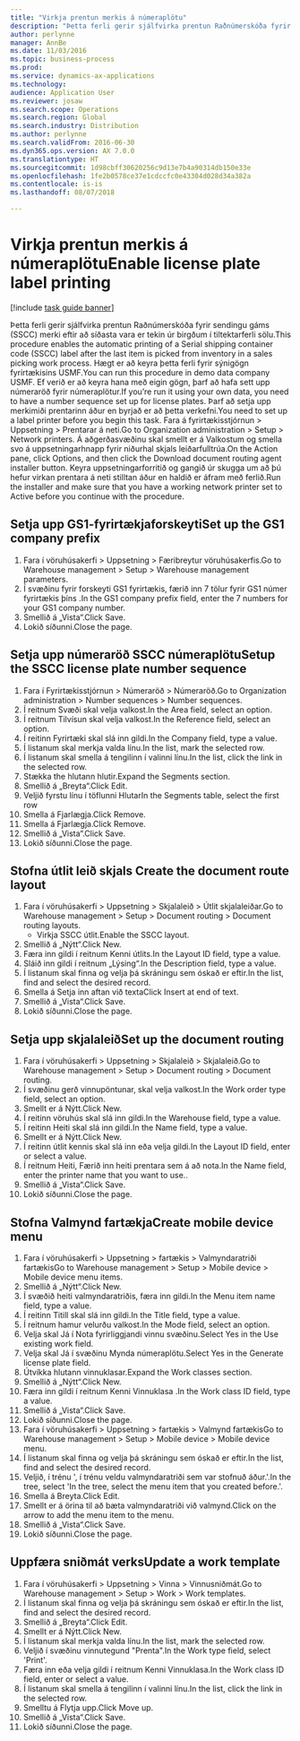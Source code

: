 ```yaml
--- 
title: "Virkja prentun merkis á númeraplötu"
description: "Þetta ferli gerir sjálfvirka prentun Raðnúmerskóða fyrir sendingu gáms (SSCC) merki eftir að síðasta vara er tekin úr birgðum í tiltektarferli sölu."
author: perlynne
manager: AnnBe
ms.date: 11/03/2016
ms.topic: business-process
ms.prod: 
ms.service: dynamics-ax-applications
ms.technology: 
audience: Application User
ms.reviewer: josaw
ms.search.scope: Operations
ms.search.region: Global
ms.search.industry: Distribution
ms.author: perlynne
ms.search.validFrom: 2016-06-30
ms.dyn365.ops.version: AX 7.0.0
ms.translationtype: HT
ms.sourcegitcommit: 1d98cbff30620256c9d13e7b4a90314db150e33e
ms.openlocfilehash: 1fe2b0578ce37e1cdccfc0e43304d028d34a382a
ms.contentlocale: is-is
ms.lasthandoff: 08/07/2018

---
```

# <a name="enable-license-plate-label-printing"></a><span data-ttu-id="91b84-103">Virkja prentun merkis á númeraplötu</span><span class="sxs-lookup"><span data-stu-id="91b84-103">Enable license plate label printing</span></span>

[!include [task guide banner](../../includes/task-guide-banner.md)]

<span data-ttu-id="91b84-104">Þetta ferli gerir sjálfvirka prentun Raðnúmerskóða fyrir sendingu gáms (SSCC) merki eftir að síðasta vara er tekin úr birgðum í tiltektarferli sölu.</span><span class="sxs-lookup"><span data-stu-id="91b84-104">This procedure enables the automatic printing of a Serial shipping container code (SSCC) label after the last item is picked from inventory in a sales picking work process.</span></span> <span data-ttu-id="91b84-105">Hægt er að keyra þetta ferli fyrir sýnigögn fyrirtækisins USMF.</span><span class="sxs-lookup"><span data-stu-id="91b84-105">You can run this procedure in demo data company USMF.</span></span> <span data-ttu-id="91b84-106">Ef verið er að keyra hana með eigin gögn, þarf að hafa sett upp númeraröð fyrir númeraplötur.</span><span class="sxs-lookup"><span data-stu-id="91b84-106">If you’re run it using your own data, you need to have a number sequence set up for license plates.</span></span> <span data-ttu-id="91b84-107">Þarf að setja upp merkimiði prentarinn áður en byrjað er að þetta verkefni.</span><span class="sxs-lookup"><span data-stu-id="91b84-107">You need to set up a label printer before you begin this task.</span></span> <span data-ttu-id="91b84-108">Fara á fyrirtækisstjórnun > Uppsetning > Prentarar á neti.</span><span class="sxs-lookup"><span data-stu-id="91b84-108">Go to Organization administration > Setup > Network printers.</span></span> <span data-ttu-id="91b84-109">Á aðgerðasvæðinu skal smellt er á Valkostum og smella svo á uppsetningarhnapp fyrir niðurhal skjals leiðarfulltrúa.</span><span class="sxs-lookup"><span data-stu-id="91b84-109">On the Action pane, click Options, and then click the Download document routing agent installer button.</span></span> <span data-ttu-id="91b84-110">Keyra uppsetningarforritið og gangið úr skugga um að þú hefur virkan prentara á neti stilltan áður en haldið er áfram með ferlið.</span><span class="sxs-lookup"><span data-stu-id="91b84-110">Run the installer and make sure that you have a working network printer set to Active before you continue with the procedure.</span></span>


## <a name="set-up-the-gs1-company-prefix"></a><span data-ttu-id="91b84-111">Setja upp GS1-fyrirtækjaforskeyti</span><span class="sxs-lookup"><span data-stu-id="91b84-111">Set up the GS1 company prefix</span></span>
1. <span data-ttu-id="91b84-112">Fara í vöruhúsakerfi > Uppsetning > Færibreytur vöruhúsakerfis.</span><span class="sxs-lookup"><span data-stu-id="91b84-112">Go to Warehouse management > Setup > Warehouse management parameters.</span></span>
2. <span data-ttu-id="91b84-113">Í svæðinu fyrir forskeyti GS1 fyrirtækis, færið inn 7 tölur fyrir GS1 númer fyrirtækis þíns .</span><span class="sxs-lookup"><span data-stu-id="91b84-113">In the GS1 company prefix field, enter the 7 numbers for your GS1 company number.</span></span>
3. <span data-ttu-id="91b84-114">Smellið á „Vista“.</span><span class="sxs-lookup"><span data-stu-id="91b84-114">Click Save.</span></span>
4. <span data-ttu-id="91b84-115">Lokið síðunni.</span><span class="sxs-lookup"><span data-stu-id="91b84-115">Close the page.</span></span>

## <a name="setup-the-sscc-license-plate-number-sequence"></a><span data-ttu-id="91b84-116">Setja upp númeraröð SSCC númeraplötu</span><span class="sxs-lookup"><span data-stu-id="91b84-116">Setup the SSCC license plate number sequence</span></span>
1. <span data-ttu-id="91b84-117">Fara í Fyrirtækisstjórnun > Númeraröð > Númeraröð.</span><span class="sxs-lookup"><span data-stu-id="91b84-117">Go to Organization administration > Number sequences > Number sequences.</span></span>
2. <span data-ttu-id="91b84-118">Í reitnum Svæði skal velja valkost.</span><span class="sxs-lookup"><span data-stu-id="91b84-118">In the Area field, select an option.</span></span>
3. <span data-ttu-id="91b84-119">Í reitnum Tilvísun skal velja valkost.</span><span class="sxs-lookup"><span data-stu-id="91b84-119">In the Reference field, select an option.</span></span>
4. <span data-ttu-id="91b84-120">Í reitinn Fyrirtæki skal slá inn gildi.</span><span class="sxs-lookup"><span data-stu-id="91b84-120">In the Company field, type a value.</span></span>
5. <span data-ttu-id="91b84-121">Í listanum skal merkja valda línu.</span><span class="sxs-lookup"><span data-stu-id="91b84-121">In the list, mark the selected row.</span></span>
6. <span data-ttu-id="91b84-122">Í listanum skal smella á tengilinn í valinni línu.</span><span class="sxs-lookup"><span data-stu-id="91b84-122">In the list, click the link in the selected row.</span></span>
7. <span data-ttu-id="91b84-123">Stækka the hlutann hlutir.</span><span class="sxs-lookup"><span data-stu-id="91b84-123">Expand the Segments section.</span></span>
8. <span data-ttu-id="91b84-124">Smellið á „Breyta“.</span><span class="sxs-lookup"><span data-stu-id="91b84-124">Click Edit.</span></span>
9. <span data-ttu-id="91b84-125">Veljið fyrstu línu í töflunni Hlutar</span><span class="sxs-lookup"><span data-stu-id="91b84-125">In the Segments table, select the first row</span></span>
10. <span data-ttu-id="91b84-126">Smella á Fjarlægja.</span><span class="sxs-lookup"><span data-stu-id="91b84-126">Click Remove.</span></span>
11. <span data-ttu-id="91b84-127">Smella á Fjarlægja.</span><span class="sxs-lookup"><span data-stu-id="91b84-127">Click Remove.</span></span>
12. <span data-ttu-id="91b84-128">Smellið á „Vista“.</span><span class="sxs-lookup"><span data-stu-id="91b84-128">Click Save.</span></span>
13. <span data-ttu-id="91b84-129">Lokið síðunni.</span><span class="sxs-lookup"><span data-stu-id="91b84-129">Close the page.</span></span>

## <a name="create-the-document-route-layout"></a><span data-ttu-id="91b84-130">Stofna útlit leið skjals </span><span class="sxs-lookup"><span data-stu-id="91b84-130">Create the document route layout</span></span>
1. <span data-ttu-id="91b84-131">Fara í vöruhúsakerfi > Uppsetning > Skjalaleið > Útlit skjalaleiðar.</span><span class="sxs-lookup"><span data-stu-id="91b84-131">Go to Warehouse management > Setup > Document routing > Document routing layouts.</span></span>
    * <span data-ttu-id="91b84-132">Virkja SSCC útlit.</span><span class="sxs-lookup"><span data-stu-id="91b84-132">Enable the SSCC layout.</span></span>  
2. <span data-ttu-id="91b84-133">Smellið á „Nýtt“.</span><span class="sxs-lookup"><span data-stu-id="91b84-133">Click New.</span></span>
3. <span data-ttu-id="91b84-134">Færa inn gildi í reitnum Kenni útlits.</span><span class="sxs-lookup"><span data-stu-id="91b84-134">In the Layout ID field, type a value.</span></span>
4. <span data-ttu-id="91b84-135">Sláið inn gildi í reitnum „Lýsing“.</span><span class="sxs-lookup"><span data-stu-id="91b84-135">In the Description field, type a value.</span></span>
5. <span data-ttu-id="91b84-136">Í listanum skal finna og velja þá skráningu sem óskað er eftir.</span><span class="sxs-lookup"><span data-stu-id="91b84-136">In the list, find and select the desired record.</span></span>
6. <span data-ttu-id="91b84-137">Smella á Setja inn aftan við texta</span><span class="sxs-lookup"><span data-stu-id="91b84-137">Click Insert at end of text.</span></span>
7. <span data-ttu-id="91b84-138">Smellið á „Vista“.</span><span class="sxs-lookup"><span data-stu-id="91b84-138">Click Save.</span></span>
8. <span data-ttu-id="91b84-139">Lokið síðunni.</span><span class="sxs-lookup"><span data-stu-id="91b84-139">Close the page.</span></span>

## <a name="set-up-the-document-routing"></a><span data-ttu-id="91b84-140">Setja upp skjalaleið</span><span class="sxs-lookup"><span data-stu-id="91b84-140">Set up the document routing</span></span>
1. <span data-ttu-id="91b84-141">Fara í vöruhúsakerfi > Uppsetning >  Skjalaleið > Skjalaleið.</span><span class="sxs-lookup"><span data-stu-id="91b84-141">Go to Warehouse management > Setup > Document routing > Document routing.</span></span>
2. <span data-ttu-id="91b84-142">Í svæðinu gerð vinnupöntunar, skal velja valkost.</span><span class="sxs-lookup"><span data-stu-id="91b84-142">In the Work order type field, select an option.</span></span>
3. <span data-ttu-id="91b84-143">Smellt er á Nýtt.</span><span class="sxs-lookup"><span data-stu-id="91b84-143">Click New.</span></span>
4. <span data-ttu-id="91b84-144">Í reitinn vöruhús skal slá inn gildi.</span><span class="sxs-lookup"><span data-stu-id="91b84-144">In the Warehouse field, type a value.</span></span>
5. <span data-ttu-id="91b84-145">Í reitinn Heiti skal slá inn gildi.</span><span class="sxs-lookup"><span data-stu-id="91b84-145">In the Name field, type a value.</span></span>
6. <span data-ttu-id="91b84-146">Smellt er á Nýtt.</span><span class="sxs-lookup"><span data-stu-id="91b84-146">Click New.</span></span>
7. <span data-ttu-id="91b84-147">Í reitinn útlit kennis skal slá inn eða velja gildi.</span><span class="sxs-lookup"><span data-stu-id="91b84-147">In the Layout ID field, enter or select a value.</span></span>
8. <span data-ttu-id="91b84-148">Í reitnum Heiti, Færið inn heiti prentara sem á að nota.</span><span class="sxs-lookup"><span data-stu-id="91b84-148">In the Name field, enter the printer name that you want to use..</span></span>
9. <span data-ttu-id="91b84-149">Smellið á „Vista“.</span><span class="sxs-lookup"><span data-stu-id="91b84-149">Click Save.</span></span>
10. <span data-ttu-id="91b84-150">Lokið síðunni.</span><span class="sxs-lookup"><span data-stu-id="91b84-150">Close the page.</span></span>

## <a name="create-mobile-device-menu"></a><span data-ttu-id="91b84-151">Stofna Valmynd fartækja</span><span class="sxs-lookup"><span data-stu-id="91b84-151">Create mobile device menu</span></span>
1. <span data-ttu-id="91b84-152">Fara í vöruhúsakerfi > Uppsetning > fartækis > Valmyndaratriði fartækis</span><span class="sxs-lookup"><span data-stu-id="91b84-152">Go to Warehouse management > Setup > Mobile device > Mobile device menu items.</span></span>
2. <span data-ttu-id="91b84-153">Smellið á „Nýtt“.</span><span class="sxs-lookup"><span data-stu-id="91b84-153">Click New.</span></span>
3. <span data-ttu-id="91b84-154">Í svæðið heiti valmyndaratriðis, færa inn gildi.</span><span class="sxs-lookup"><span data-stu-id="91b84-154">In the Menu item name field, type a value.</span></span>
4. <span data-ttu-id="91b84-155">Í reitinn Titill skal slá inn gildi.</span><span class="sxs-lookup"><span data-stu-id="91b84-155">In the Title field, type a value.</span></span>
5. <span data-ttu-id="91b84-156">Í reitnum hamur velurðu valkost.</span><span class="sxs-lookup"><span data-stu-id="91b84-156">In the Mode field, select an option.</span></span>
6. <span data-ttu-id="91b84-157">Velja skal Já í Nota fyrirliggjandi vinnu svæðinu.</span><span class="sxs-lookup"><span data-stu-id="91b84-157">Select Yes in the Use existing work field.</span></span>
7. <span data-ttu-id="91b84-158">Velja skal Já í svæðinu Mynda númeraplötu.</span><span class="sxs-lookup"><span data-stu-id="91b84-158">Select Yes in the Generate license plate field.</span></span>
8. <span data-ttu-id="91b84-159">Útvíkka hlutann vinnuklasar.</span><span class="sxs-lookup"><span data-stu-id="91b84-159">Expand the Work classes section.</span></span>
9. <span data-ttu-id="91b84-160">Smellið á „Nýtt“.</span><span class="sxs-lookup"><span data-stu-id="91b84-160">Click New.</span></span>
10. <span data-ttu-id="91b84-161">Færa inn gildi í reitnum Kenni Vinnuklasa .</span><span class="sxs-lookup"><span data-stu-id="91b84-161">In the Work class ID field, type a value.</span></span>
11. <span data-ttu-id="91b84-162">Smellið á „Vista“.</span><span class="sxs-lookup"><span data-stu-id="91b84-162">Click Save.</span></span>
12. <span data-ttu-id="91b84-163">Lokið síðunni.</span><span class="sxs-lookup"><span data-stu-id="91b84-163">Close the page.</span></span>
13. <span data-ttu-id="91b84-164">Fara í vöruhúsakerfi > Uppsetning > fartækis > Valmynd fartækis</span><span class="sxs-lookup"><span data-stu-id="91b84-164">Go to Warehouse management > Setup > Mobile device > Mobile device menu.</span></span>
14. <span data-ttu-id="91b84-165">Í listanum skal finna og velja þá skráningu sem óskað er eftir.</span><span class="sxs-lookup"><span data-stu-id="91b84-165">In the list, find and select the desired record.</span></span>
15. <span data-ttu-id="91b84-166">Veljið, í trénu ', í trénu veldu valmyndaratriði sem var stofnuð áður.'.</span><span class="sxs-lookup"><span data-stu-id="91b84-166">In the tree, select 'In the tree, select the menu item that you created before.'.</span></span>
16. <span data-ttu-id="91b84-167">Smella á Breyta.</span><span class="sxs-lookup"><span data-stu-id="91b84-167">Click Edit.</span></span>
17. <span data-ttu-id="91b84-168">Smellt er á örina til að bæta valmyndaratriði við valmynd.</span><span class="sxs-lookup"><span data-stu-id="91b84-168">Click on the arrow to add the menu item to the menu.</span></span>
18. <span data-ttu-id="91b84-169">Smellið á „Vista“.</span><span class="sxs-lookup"><span data-stu-id="91b84-169">Click Save.</span></span>
19. <span data-ttu-id="91b84-170">Lokið síðunni.</span><span class="sxs-lookup"><span data-stu-id="91b84-170">Close the page.</span></span>

## <a name="update-a-work-template"></a><span data-ttu-id="91b84-171">Uppfæra sniðmát verks</span><span class="sxs-lookup"><span data-stu-id="91b84-171">Update a work template</span></span>
1. <span data-ttu-id="91b84-172">Fara í vöruhúsakerfi  > Uppsetning  > Vinna  > Vinnusniðmát.</span><span class="sxs-lookup"><span data-stu-id="91b84-172">Go to Warehouse management > Setup > Work > Work templates.</span></span>
2. <span data-ttu-id="91b84-173">Í listanum skal finna og velja þá skráningu sem óskað er eftir.</span><span class="sxs-lookup"><span data-stu-id="91b84-173">In the list, find and select the desired record.</span></span>
3. <span data-ttu-id="91b84-174">Smellið á „Breyta“.</span><span class="sxs-lookup"><span data-stu-id="91b84-174">Click Edit.</span></span>
4. <span data-ttu-id="91b84-175">Smellt er á Nýtt.</span><span class="sxs-lookup"><span data-stu-id="91b84-175">Click New.</span></span>
5. <span data-ttu-id="91b84-176">Í listanum skal merkja valda línu.</span><span class="sxs-lookup"><span data-stu-id="91b84-176">In the list, mark the selected row.</span></span>
6. <span data-ttu-id="91b84-177">Veljið í svæðinu vinnutegund "Prenta".</span><span class="sxs-lookup"><span data-stu-id="91b84-177">In the Work type field, select 'Print'.</span></span>
7. <span data-ttu-id="91b84-178">Færa inn eða velja gildi í reitnum Kenni Vinnuklasa.</span><span class="sxs-lookup"><span data-stu-id="91b84-178">In the Work class ID field, enter or select a value.</span></span>
8. <span data-ttu-id="91b84-179">Í listanum skal smella á tengilinn í valinni línu.</span><span class="sxs-lookup"><span data-stu-id="91b84-179">In the list, click the link in the selected row.</span></span>
9. <span data-ttu-id="91b84-180">Smelltu á Flytja upp.</span><span class="sxs-lookup"><span data-stu-id="91b84-180">Click Move up.</span></span>
10. <span data-ttu-id="91b84-181">Smellið á „Vista“.</span><span class="sxs-lookup"><span data-stu-id="91b84-181">Click Save.</span></span>
11. <span data-ttu-id="91b84-182">Lokið síðunni.</span><span class="sxs-lookup"><span data-stu-id="91b84-182">Close the page.</span></span>


